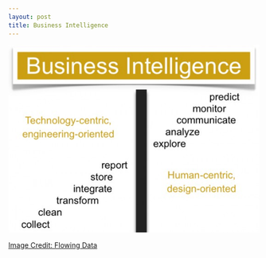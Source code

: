 ```yaml
---
layout: post
title: Business Intelligence
---
```

![](/img/biz-intelligence.jpg "biz-intelligence")

[Image Credit: Flowing Data](http://flowingdata.com/2010/09/21/human-centric-analysis/)
